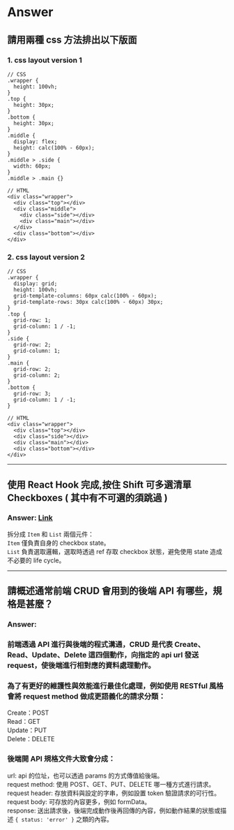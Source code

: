 # Answer
## 請用兩種 css 方法排出以下版面
### 1. css layout version 1
```
// CSS
.wrapper {
  height: 100vh;
}
.top {
  height: 30px;
}
.bottom {
  height: 30px;
}
.middle {
  display: flex;
  height: calc(100% - 60px);
}
.middle > .side {
  width: 60px;
}
.middle > .main {}

// HTML
<div class="wrapper">
  <div class="top"></div>
  <div class="middle">
    <div class="side"></div>
    <div class="main"></div>
  </div>
  <div class="bottom"></div>
</div>
```


### 2. css layout version 2
```
// CSS
.wrapper {
  display: grid;
  height: 100vh;
  grid-template-columns: 60px calc(100% - 60px);
  grid-template-rows: 30px calc(100% - 60px) 30px;
}
.top {
  grid-row: 1;
  grid-column: 1 / -1;
}
.side {
  grid-row: 2;
  grid-column: 1;
}
.main {
  grid-row: 2;
  grid-column: 2;
}
.bottom {
  grid-row: 3;
  grid-column: 1 / -1;
}

// HTML
<div class="wrapper">
  <div class="top"></div>
  <div class="side"></div>
  <div class="main"></div>
  <div class="bottom"></div>
</div>
```

---
## 使用 React Hook 完成,按住 Shift 可多選清單 Checkboxes ( 其中有不可選的須跳過 )
### Answer: [Link](https://github.com/GlennJong/section-list)

拆分成 `Item` 和 `List` 兩個元件：<br />
`Item` 僅負責自身的 checkbox state。<br />
`List` 負責選取邏輯，選取時透過 ref 存取 checkbox 狀態，避免使用 state 造成不必要的 life cycle。

---
## 請概述通常前端 CRUD 會用到的後端 API 有哪些，規格是甚麼？
### Answer:
### 前端透過 API 進行與後端的程式溝通，CRUD 是代表 Create、Read、Update、Delete 這四個動作，向指定的 api url 發送 request，使後端進行相對應的資料處理動作。<br />
### 為了有更好的維護性與效能進行最佳化處理，例如使用 RESTful 風格會將 request method 做成更語義化的請求分類：<br />
Create：POST<br />
Read：GET<br />
Update：PUT<br />
Delete：DELETE<br />
### 後端開 API 規格文件大致會分成：
url: api 的位址，也可以透過 params 的方式傳值給後端。<br />
request method: 使用 POST、GET、PUT、DELETE 哪一種方式進行請求。<br />
request header: 存放資料與設定的字串，例如設置 token 驗證請求的可行性。<br />
request body: 可存放的內容更多，例如 formData。<br />
response: 送出請求後，後端完成動作後再回傳的內容，例如動作結果的狀態或描述 `{ status: 'error' }` 之類的內容。<br />
